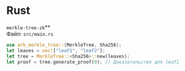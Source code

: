 # Rust

`merkle-tree-zk`**  
Файл: `src/main.rs`  
```rust
use ark_merkle_tree::{MerkleTree, Sha256};
let leaves = vec!["leaf1", "leaf2"];
let tree = MerkleTree::<Sha256>::new(leaves);
let proof = tree.generate_proof(0); // Доказательство для leaf1
 
